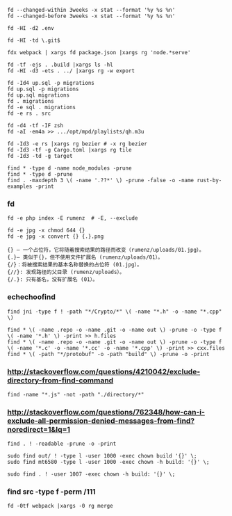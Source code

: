 
    fd --changed-within 3weeks -x stat --format '%y %s %n'
    fd --changed-before 3weeks -x stat --format '%y %s %n'

    fd -HI -d2 .env

    fd -HI -td \.git$

    fdx webpack | xargs fd package.json |xargs rg 'node.*serve'

    fd -tf -ejs . .build |xargs ls -hl
    fd -HI -d3 -ets . ../ |xargs rg -w export

    fd -Id4 up.sql -p migrations
    fd up.sql -p migrations
    fd up.sql migrations
    fd . migrations
    fd -e sql . migrations
    fd -e rs . src

    fd -d4 -tf -IF zsh
    fd -aI -em4a >> .../opt/mpd/playlists/qh.m3u 

    fd -Id3 -e rs |xargs rg bezier # -x rg bezier
    fd -Id3 -tf -g Cargo.toml |xargs rg tile
    fd -Id3 -td -g target

    find * -type d -name node_modules -prune
    find * -type d -prune
    find . -maxdepth 3 \( -name '.??*' \) -prune -false -o -name rust-by-examples -print

### fd

    fd -e php index -E rumenz  # -E, --exclude

    fd -e jpg -x chmod 644 {}
    fd -e jpg -x convert {} {.}.png

    {} – 一个占位符，它将随着搜索结果的路径而改变（rumenz/uploads/01.jpg）。
    {.}– 类似于{}，但不使用文件扩展名 (rumenz/uploads/01）。
    {/}：将被搜索结果的基本名称替换的占位符 (01.jpg）。
    {//}: 发现路径的父目录 (rumenz/uploads）。
    {/.}: 只有基名，没有扩展名 (01）。

### echechoofind

    find jni -type f ! -path "*/Crypto/*" \( -name "*.h" -o -name "*.cpp" \)

    find * \( -name .repo -o -name .git -o -name out \) -prune -o -type f \( -name '*.h' \) -print >> h.files
    find * \( -name .repo -o -name .git -o -name out \) -prune -o -type f \( -name '*.c' -o -name '*.cc' -o -name '*.cpp' \) -print >> cxx.files
    find * \( -path "*/protobuf" -o -path "build" \) -prune -o -print

### http://stackoverflow.com/questions/4210042/exclude-directory-from-find-command

    find -name "*.js" -not -path "./directory/*"

### http://stackoverflow.com/questions/762348/how-can-i-exclude-all-permission-denied-messages-from-find?noredirect=1&lq=1

    find . ! -readable -prune -o -print

    sudo find out/ ! -type l -user 1000 -exec chown build '{}' \;
    sudo find mt6580 -type l -user 1000 -exec chown -h build: '{}' \;

    sudo find . ! -user 1007 -exec chown -h build: '{}' \;

### find src -type f -perm \/111




    fd -0tf webpack |xargs -0 rg merge


